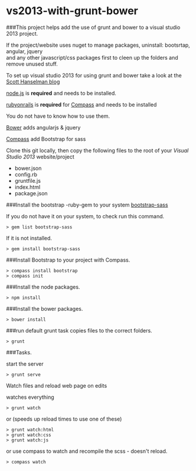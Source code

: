 vs2013-with-grunt-bower
=======================


###This project helps add the use of grunt and bower to a visual studio 2013 project. 

If the project/website uses nuget to manage packages, uninstall: bootsrtap, angular, jquery  
and any other javascript/css packages first to cleen up the folders and remove unused stuff.

To set up visual studio 2013 for using grunt and bower take a look at the [Scott Hanselman blog](http://www.hanselman.com/blog/IntroducingGulpGruntBowerAndNpmSupportForVisualStudio.aspx)



[node.js](http://nodejs.org/) is **required** and needs to be installed.

[rubyonrails](http://rubyonrails.org/) is **required** for [Compass](http://compass-style.org/) and needs to be installed

You do not have to know how to use them.



[Bower](http://bower.io/) adds angularjs &amp; jquery

[Compass](http://compass-style.org/) add Bootstrap for sass




Clone this git locally, then copy the following files to the root of your *Visual Studio 2013* website/project



- bower.json
- config.rb
- gruntfile.js
- index.html
- package.json



###Install the bootstrap -ruby-gem to your system 
[bootstrap-sass](https://github.com/twbs/bootstrap-sass)

If you do not have it on your system,
to check run this command.

    > gem list bootstrap-sass

If it is not installed.

    > gem install bootstrap-sass 

###Install Bootstrap to your project with Compass.

    > compass install bootstrap
    > compass init

###Install the node packages.

    > npm install

###Install the bower packages.

    > bower install


###run default grunt task 
copies files to the correct folders.

    > grunt 




###Tasks.

start the server

    > grunt serve 

Watch files and reload web page on edits

watches everything

    > grunt watch
or (speeds up reload times to use one of these)

    > grunt watch:html
    > grunt watch:css
    > grunt watch:js

or use compass to watch and recompile the scss - doesn't reload.

    > compass watch 



